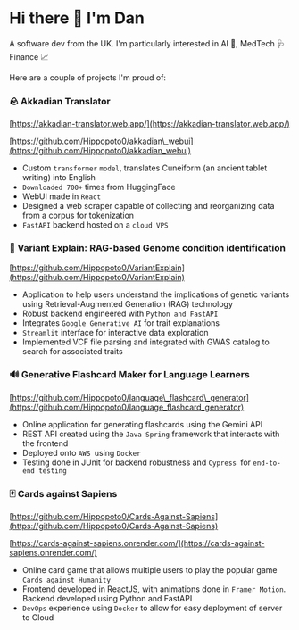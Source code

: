 # Hi there 👋 I'm Dan

A software dev from the UK. I'm particularly interested in AI 🤖, MedTech 🩺 Finance 📈

Here are a couple of projects I'm proud of:

### 🪨 Akkadian Translator

[https://akkadian-translator.web.app/](https://akkadian-translator.web.app/)

[https://github.com/Hippopoto0/akkadian\_webui](https://github.com/Hippopoto0/akkadian_webui)

* Custom `transformer` `model`, translates Cuneiform (an ancient tablet writing) into English
* `Downloaded 700+` times from HuggingFace
* WebUI made in `React`
* Designed a web scraper capable of collecting and reorganizing data from a corpus for tokenization
* `FastAPI` backend hosted on a `cloud VPS`

### 🧬 Variant Explain: RAG-based Genome condition identification

[https://github.com/Hippopoto0/VariantExplain](https://github.com/Hippopoto0/VariantExplain)

* Application to help users understand the implications of genetic variants using Retrieval-Augmented Generation (RAG) technology
* Robust backend engineered with `Python and FastAPI`
* Integrates `Google Generative AI` for trait explanations
* `Streamlit` interface for interactive data exploration
* Implemented VCF file parsing and integrated with GWAS catalog to search for associated traits

### 🔊 Generative Flashcard Maker for Language Learners

[https://github.com/Hippopoto0/language\_flashcard\_generator](https://github.com/Hippopoto0/language_flashcard_generator)

* Online application for generating flashcards using the Gemini API
* REST API created using the `Java Spring` framework that interacts with the frontend
* Deployed onto `AWS `using `Docker`
* Testing done in JUnit for backend robustness and `Cypress `for `end-to-end testing`

### 🃏 Cards against Sapiens

[https://github.com/Hippopoto0/Cards-Against-Sapiens](https://github.com/Hippopoto0/Cards-Against-Sapiens)

[https://cards-against-sapiens.onrender.com/](https://cards-against-sapiens.onrender.com/)

* Online card game that allows multiple users to play the popular game `Cards against Humanity`
* Frontend developed in ReactJS, with animations done in `Framer Motion`. Backend developed using Python and FastAPI
* `DevOps` experience using `Docker` to allow for easy deployment of server to Cloud

<!--
**Hippopoto0/Hippopoto0** is a ✨ _special_ ✨ repository because its `README.md` (this file) appears on your GitHub profile.

Here are some ideas to get you started:

- 🔭 I’m currently working on ...
- 🌱 I’m currently learning ...
- 👯 I’m looking to collaborate on ...
- 🤔 I’m looking for help with ...
- 💬 Ask me about ...
- 📫 How to reach me: ...
- 😄 Pronouns: ...
- ⚡ Fun fact: ...
-->
